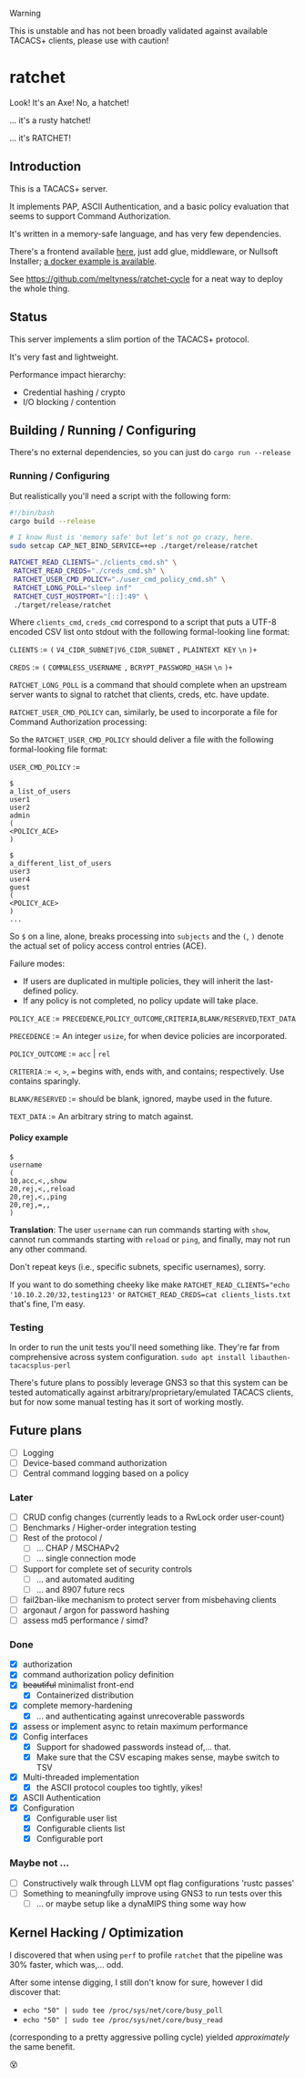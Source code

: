 > [!WARNING]
> This is unstable and has not been broadly validated against available TACACS+ clients, please use with caution!

# ratchet
Look! It's an Axe! No, a hatchet!

... it's a rusty hatchet!

... it's RATCHET!

## Introduction
This is a TACACS+ server.

It implements PAP, ASCII Authentication, and a basic policy evaluation that seems to support Command Authorization.

It's written in a memory-safe language, and has very few dependencies.

There's a frontend available [here](https://github.com/meltyness/ratchet-pawl), just add glue, middleware, or Nullsoft Installer; [a docker example is available](https://github.com/meltyness/ratchet-cycle).

See https://github.com/meltyness/ratchet-cycle for a neat way to deploy the whole thing.

## Status
This server implements a slim portion of the TACACS+ protocol.

It's very fast and lightweight.

Performance impact hierarchy:
- Credential hashing / crypto
- I/O blocking / contention

## Building / Running / Configuring
There's no external dependencies, so you can just do
`cargo run --release`

### Running / Configuring
But realistically you'll need a script with the following form:
```bash
#!/bin/bash
cargo build --release

# I know Rust is 'memory safe' but let's not go crazy, here.
sudo setcap CAP_NET_BIND_SERVICE=+ep ./target/release/ratchet

RATCHET_READ_CLIENTS="./clients_cmd.sh" \
 RATCHET_READ_CREDS="./creds_cmd.sh" \
 RATCHET_USER_CMD_POLICY="./user_cmd_policy_cmd.sh" \
 RATCHET_LONG_POLL="sleep inf"
 RATCHET_CUST_HOSTPORT="[::]:49" \
 ./target/release/ratchet
```
Where `clients_cmd`, `creds_cmd` correspond to a script that puts a UTF-8 encoded CSV list onto stdout with the following formal-looking line format:

`CLIENTS` := `(` `V4_CIDR_SUBNET|V6_CIDR_SUBNET` `,` `PLAINTEXT KEY` `\n` `)+`

`CREDS` := `(` `COMMALESS_USERNAME` `,` `BCRYPT_PASSWORD_HASH` `\n` `)+`

`RATCHET_LONG_POLL` is a command that should complete when an upstream server wants to signal to ratchet that clients, creds, etc. have update.

`RATCHET_USER_CMD_POLICY` can, similarly, be used to incorporate a file for Command Authorization processing:

So the `RATCHET_USER_CMD_POLICY` should deliver a file with the following formal-looking file format:

`USER_CMD_POLICY` := 
```
$
a_list_of_users
user1
user2
admin
(
<POLICY_ACE>
)

$
a_different_list_of_users
user3
user4
guest
(
<POLICY_ACE>
)
...
```

So `$` on a line, alone, breaks processing into `subjects` and the `(`, `)` denote the actual set of policy access control entries (ACE).

Failure modes:
- If users are duplicated in multiple policies, they will inherit the last-defined policy.
- If any policy is not completed, no policy update will take place.

`POLICY_ACE` := `PRECEDENCE`,`POLICY_OUTCOME`,`CRITERIA`,`BLANK/RESERVED`,`TEXT_DATA`

`PRECEDENCE` := An integer `usize`, for when device policies are incorporated.

`POLICY_OUTCOME` := `acc` | `rel`

`CRITERIA` := `<`, `>`, `=` begins with, ends with, and contains; respectively. Use contains sparingly.

`BLANK/RESERVED` := should be blank, ignored, maybe used in the future.

`TEXT_DATA` := An arbitrary string to match against.

#### Policy example
```
$
username
(
10,acc,<,,show
20,rej,<,,reload
20,rej,<,,ping
20,rej,=,,
)
```
**Translation**: The user `username` can run commands starting with `show`, cannot run commands starting with `reload` or `ping`, and finally, may not run any other command.

Don't repeat keys (i.e., specific subnets, specific usernames), sorry.

If you want to do something cheeky like make `RATCHET_READ_CLIENTS="echo '10.10.2.20/32,testing123'` or `RATCHET_READ_CREDS=cat clients_lists.txt` that's fine, I'm easy.

### Testing
In order to run the unit tests you'll need something like. They're far from comprehensive across system configuration.
`sudo apt install libauthen-tacacsplus-perl`

There's future plans to possibly leverage GNS3 so that this system can be tested automatically against arbitrary/proprietary/emulated TACACS clients, but for now some manual testing has it sort of working mostly. 

## Future plans
- [ ] Logging
- [ ] Device-based command authorization
- [ ] Central command logging based on a policy

### Later
- [ ] CRUD config changes (currently leads to a RwLock order user-count)
- [ ] Benchmarks / Higher-order integration testing
- [ ] Rest of the protocol /
  - [ ] ... CHAP / MSCHAPv2
  - [ ] ... single connection mode
- [ ] Support for complete set of security controls
  - [ ] ... and automated auditing
  - [ ] ... and 8907 future recs
- [ ] fail2ban-like mechanism to protect server from misbehaving clients
- [ ] argonaut / argon for password hashing
- [ ] assess md5 performance / simd?

### Done

- [x] authorization
- [x] command authorization policy definition
- [x] ~~beautiful~~ minimalist front-end
  - [x] Containerized distribution
- [x] complete memory-hardening
  - [x] ... and authenticating against unrecoverable passwords
- [x] assess or implement async to retain maximum performance
- [x] Config interfaces
  - [x] Support for shadowed passwords instead of,... that.
  - [x] Make sure that the CSV escaping makes sense, maybe switch to TSV
- [x] Multi-threaded implementation
  - [x] the ASCII protocol couples too tightly, yikes!
- [x] ASCII Authentication
- [x] Configuration
  - [x] Configurable user list
  - [x] Configurable clients list
  - [x] Configurable port

### Maybe not ...
- [ ] Constructively walk through LLVM opt flag configurations 'rustc passes'
- [ ] Something to meaningfully improve using GNS3 to run tests over this
  - [ ] ... or maybe setup like a dynaMIPS thing some way how

## Kernel Hacking / Optimization
I discovered that when using `perf` to profile `ratchet` that the pipeline was 30% faster, which was,... odd.

After some intense digging, I still don't know for sure, however I did discover that:

- `echo "50" | sudo tee /proc/sys/net/core/busy_poll`
- `echo "50" | sudo tee /proc/sys/net/core/busy_read`

(corresponding to a pretty aggressive polling cycle) yielded *approximately* the same benefit.

😵

